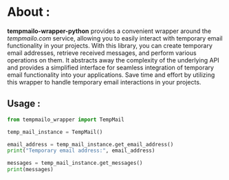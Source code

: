 # About :
**tempmailo-wrapper-python** provides a convenient wrapper around the *tempmailo.com* service, allowing you to easily interact with temporary email functionality in your projects. With this library, you can create temporary email addresses, retrieve received messages, and perform various operations on them. It abstracts away the complexity of the underlying API and provides a simplified interface for seamless integration of temporary email functionality into your applications. Save time and effort by utilizing this wrapper to handle temporary email interactions in your projects.


## Usage :

   ```python
from tempmailo_wrapper import TempMail

temp_mail_instance = TempMail()

email_address = temp_mail_instance.get_email_address()
print("Temporary email address:", email_address)

messages = temp_mail_instance.get_messages()
print(messages)
  ```
